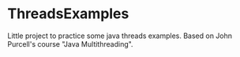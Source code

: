 # ThreadsExamples
Little project to practice some java threads examples. Based on John Purcell's course "Java Multithreading".
